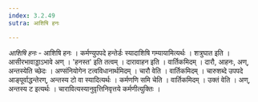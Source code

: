 ```yaml
---
index: 3.2.49
sutra: आशिषि हनः

---
```

_आशिषि हनः_ - आशिषि हनः । कर्मण्युपपदे हन्तेर्डः स्यादाशिषि गम्यायामित्यर्थः । शत्रुघात इति । आसीरभावाड्डाऽभावे अण् । 'हनस्त' इति तत्वम् । दारावाहन इति । वार्तिकमिदम् । दारौ, आहनः, अण्, अन्तस्येति च्छेदः । अण्संनियोगेन टत्वविधानार्थमिदम् । चारौ वेति । वार्तिकमिदम् । चारुशब्दे उपपदे आङ्पूर्वाद्धन्तेरण्, अन्तस्य टो वा स्यादित्यर्थः । कर्मणणि समि चेति । वार्तिकमिदम् । उक्तं वेति । अण्, अन्तस्य ट इत्यर्थः । चारावित्यस्यानुवृत्तिनिवृत्तये कर्मणीत्युक्तिः । 